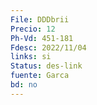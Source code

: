 ```yaml
---
File: DDDbrii
Precio: 12
Ph-Vd: 451-181
Fdesc: 2022/11/04
links: si
Status: des-link
fuente: Garca
bd: no
---
```

